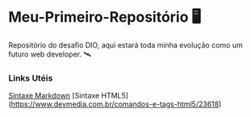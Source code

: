 # Meu-Primeiro-Repositório 🖥️
Repositório do desafio DIO, aqui estará toda minha evolução como um futuro web developer. 🛰️

### Links Utéis
[Sintaxe Markdown](https://docs.pipz.com/central-de-ajuda/learning-center/guia-basico-de-markdown#open)
[Sintaxe HTML5] (https://www.devmedia.com.br/comandos-e-tags-html5/23618)
